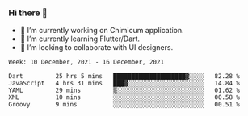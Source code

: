 ### Hi there 👋

<!--
**devcat37/devcat37** is a ✨ _special_ ✨ repository because its `README.md` (this file) appears on your GitHub profile.-->


- 🔭 I’m currently working on Chimicum application.
- 🌱 I’m currently learning Flutter/Dart.
- 👯 I’m looking to collaborate with UI designers.
<!-- - 🤔 I’m looking for help with ... -->

<!--START_SECTION:waka-->
```text
Week: 10 December, 2021 - 16 December, 2021

Dart         25 hrs 5 mins   ████████████████████▓░░░░   82.28 % 
JavaScript   4 hrs 31 mins   ███▓░░░░░░░░░░░░░░░░░░░░░   14.84 % 
YAML         29 mins         ▒░░░░░░░░░░░░░░░░░░░░░░░░   01.62 % 
XML          10 mins         ░░░░░░░░░░░░░░░░░░░░░░░░░   00.58 % 
Groovy       9 mins          ░░░░░░░░░░░░░░░░░░░░░░░░░   00.51 % 
```
<!--END_SECTION:waka-->
